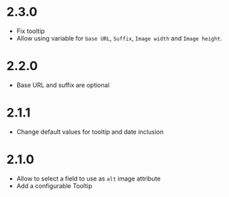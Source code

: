 # 2.3.0

-   Fix tooltip
-   Allow using variable for `base URL`, `Suffix`, `Image width` and `Image height`.

# 2.2.0

-   Base URL and suffix are optional

# 2.1.1

-   Change default values for tooltip and date inclusion

# 2.1.0

-   Allow to select a field to use as `alt` image attribute
-   Add a configurable Tooltip